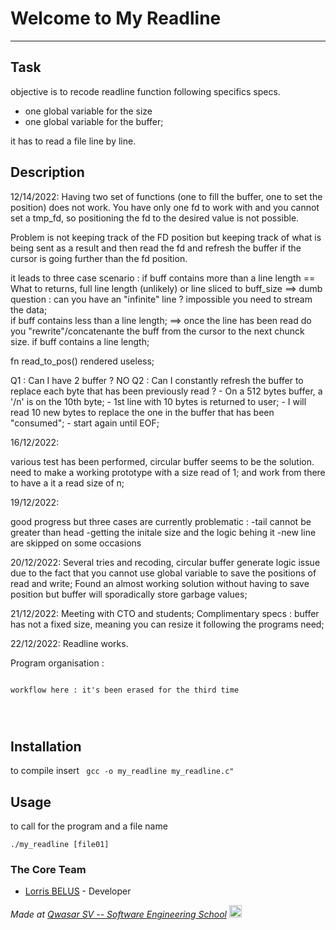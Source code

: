 # Welcome to My Readline
***

## Task

objective is to recode readline function following specifics specs. 

- one global variable for the size
- one global variable for the buffer;

it has to read a file line by line. 

## Description

12/14/2022:
Having two set of functions (one to fill the buffer, one to set the position) does not work.
You have only one fd to work with and you cannot set a tmp_fd, so positioning the fd to the desired value is not possible. 

Problem is not keeping track of the FD position but keeping track of what is being sent as a result 
and then read the fd and refresh the buffer if the cursor is going further than the fd position. 

it leads to three case scenario :
    if buff contains more than a line length == What to returns, full line length (unlikely) or line sliced to buff_size
        ==> dumb question : can you have an "infinite" line ? impossible you need to stream the data;  
    if buff contains less than a line length;
        ==> once the line has been read do you "rewrite"/concatenante the buff from the cursor to the next chunck size.
    if buff contains a line length;


fn read_to_pos() rendered useless; 

Q1 : Can I have 2 buffer ? NO
Q2 : Can I constantly refresh the buffer to replace each byte that has been previously read  ? 
    - On a 512 bytes buffer, a '/n' is on the 10th byte;
    - 1st line with 10 bytes is returned to user; 
    - I will read 10 new bytes to replace the one in the buffer that has been "consumed";
    - start again until EOF;

16/12/2022:

various test has been performed, circular buffer seems to be the solution.
need to make a working prototype with a size read of 1; and work from there to have a it a read size of n;

19/12/2022:

good progress but three cases are currently problematic : 
    -tail cannot be greater than head
    -getting the initale size and the logic behing it
    -new line are skipped on some occasions


20/12/2022:
Several tries and recoding, circular buffer generate logic issue due to the fact that you cannot use global variable to save the positions of read and write;
Found an almost working solution without having to save position but buffer will sporadically store garbage values;

21/12/2022:
Meeting with CTO and students;
Complimentary specs : buffer has not a fixed size, meaning you can resize it following the programs need; 

22/12/2022:
Readline works.


Program organisation :

```

workflow here : it's been erased for the third time




```


## Installation

to compile insert `` gcc -o my_readline my_readline.c"``

## Usage

to call for the program and a file name 

```
./my_readline [file01]
```

### The Core Team
* [Lorris BELUS](//github.com/Lbelus) - Developer


<span><i>Made at <a href='https://qwasar.io'>Qwasar SV -- Software Engineering School</a></i></span>
<span><img alt="Qwasar SV -- Software Engineering School's Logo" src="https://storage.googleapis.com/qwasar-public/qwasar-logo_50x50.png" width="20px" /></span>
